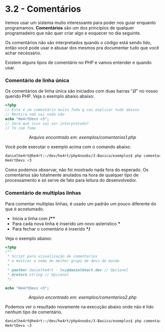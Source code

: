 # 3.2 - Comentários

Iremos usar um sistema muito interessante para poder nos guiar enquanto programamos. **Comentários** são um dos principios de qualquer programadeiro que não quer criar algo e esquecer no dia seguinte.

Os comentários não são interpretados quando o código está sendo lido, então você pode usar e abusar dos mesmos pra documentar tudo que você achar necessário.

Existem alguns tipos de comentário no PHP e vamos entender e quando usar.

### Comentário de linha única

Os comentários de linha única são iniciados com duas barras "**//**" no nosso querido PHP.
Veja o exemplo abaixo abaixo:

```php
<?php
// Este é um comentário muito foda q vai explicar tudo abaixo
// Mentira nem vai nada não
echo "He4rtDevs <3";
// Será que isso vai ser interpretado?
// To com fome
```

<center><i>Arquivo encontrado em: exemplos/comentarios1.php</i></center>

Você pode executar o exemplo acima com o comando abaixo:<br>

```bash
danielhe4rt@he4rt:~/dev/he4rt/php4noobs/3-Basico/exemplos$ php comentarios1.php
He4rtDevs <3
```

Como podemos observar, não foi mostrado nada fora do esperado. Os comentários são totalmente anulados na hora de qualquer tipo de processamento e só serve de fato para leitura do desenvolvedor.

### Comentário de multiplas linhas

Para comentar multiplas linhas, é usado um padrão um pouco diferente do que é acostumado.

- Inicia a linha com **/\*\***
- Para cada nova linha é inserido um novo asteristico **\***
- Para fechar o comentário é inserido <strong>\*/</strong>

Veja o exemplo abaixo:

```php
<?php
/**
 * Script para visualização de comentarios
 * e mostrar o nome do melhor grupo de devs do mundo
 *
 * @author danielhe4rt - hey@danielheart.dev // Opcional
 * @return string // Opcional
 */

echo "He4rtDevs <3";
```

<center><i>Arquivo encontrado em: exemplos/comentarios2.php</i></center>

Podemos ver o resultado novamente na execução abaixo onde não é lido nenhum tipo de comentário.

```bash
danielhe4rt@he4rt:~/dev/he4rt/php4noobs/3-Basico/exemplos$ php comentarios2.php
He4rtDevs <3
```
